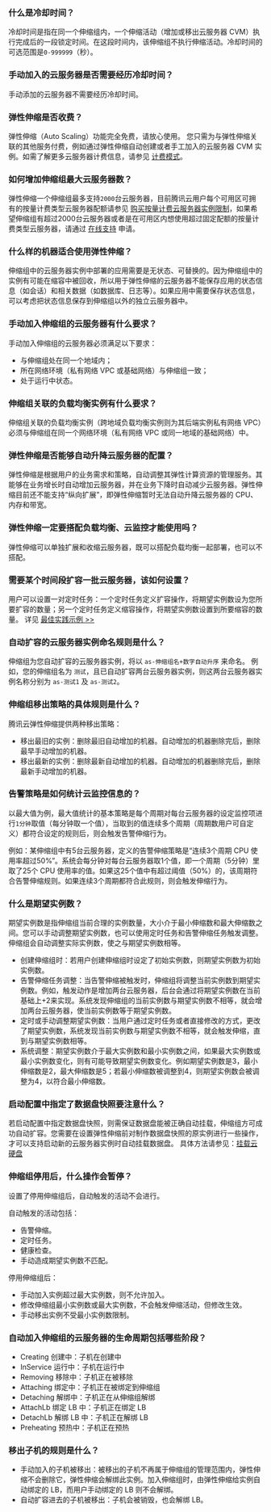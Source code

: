 [](id:Q1)
###  什么是冷却时间？
冷却时间是指在同一个伸缩组内，一个伸缩活动（增加或移出云服务器 CVM）执行完成后的一段锁定时间。在这段时间内，该伸缩组不执行伸缩活动。冷却时间的可选范围是`0-999999`（秒）。

[](id:Q2)
###  手动加入的云服务器是否需要经历冷却时间？
手动添加的云服务器不需要经历冷却时间。

[](id:Q3)
###  弹性伸缩是否收费？
弹性伸缩（Auto Scaling）功能完全免费，请放心使用。
您只需为与弹性伸缩关联的其他服务付费，例如通过弹性伸缩自动创建或者手工加入的云服务器 CVM 实例。如需了解更多云服务器计费信息，请参见 [计费模式](https://cloud.tencent.com/document/product/213/2180)。

[](id:Q4)
###  如何增加伸缩组最大云服务器数？
弹性伸缩一个伸缩组最多支持`2000`台云服务器，目前腾讯云用户每个可用区可拥有的按量计费类型云服务器配额请参见 [购买按量计费云服务器实例限制](https://cloud.tencent.com/document/product/213/2664#PayAsYouGoLimit)，如果希望伸缩组有超过2000台云服务器或者是在可用区内想使用超过固定配额的按量计费类型云服务器，请通过 [在线支持](https://cloud.tencent.com/online-service?from=connect-us) 申请。

[](id:Q5)
### 什么样的机器适合使用弹性伸缩？
伸缩组中的云服务器实例中部署的应用需要是无状态、可替换的。因为伸缩组中的实例有可能在缩容中被回收，所以用于弹性伸缩的云服务器不能保存应用的状态信息（如会话）和相关数据（如数据库、日志等）。如果应用中需要保存状态信息，可以考虑把状态信息保存到伸缩组以外的独立云服务器中。

[](id:Q6)
### 手动加入伸缩组的云服务器有什么要求？
手动加入伸缩组的云服务器必须满足以下要求：
- 与伸缩组处在同一个地域内；
- 所在网络环境（私有网络 VPC 或基础网络）与伸缩组一致；
- 处于运行中状态。

[](id:Q7)
### 伸缩组关联的负载均衡实例有什么要求？
伸缩组关联的负载均衡实例（跨地域负载均衡实例则为其后端实例私有网络 VPC）必须与伸缩组在同一个网络环境（私有网络 VPC 或同一地域的基础网络）中。

[](id:Q8)
### 弹性伸缩是否能够自动升降云服务器的配置？
弹性伸缩是根据用户的业务需求和策略，自动调整其弹性计算资源的管理服务。其能够在业务增长时自动增加云服务器，并在业务下降时自动减少云服务器。弹性伸缩目前还不能支持“纵向扩展”，即弹性伸缩暂时无法自动升降云服务器的 CPU、内存和带宽。

[](id:Q9)
### 弹性伸缩一定要搭配负载均衡、云监控才能使用吗？
弹性伸缩可以单独扩展和收缩云服务器，既可以搭配负载均衡一起部署，也可以不搭配。

[](id:Q10)
### 需要某个时间段扩容一批云服务器，该如何设置？
用户可以设置一对定时任务：一个定时任务定义扩容操作，将期望实例数设为您所要扩容的数量；另一个定时任务定义缩容操作，将期望实例数设置到所要缩容的数量。
详见 [最佳实践示例 >>](https://cloud.tencent.com/document/product/377/8617#.E6.AD.A5.E9.AA.A45.EF.BC.9A.E8.AE.BE.E7.BD.AE.E6.89.A9.E7.BC.A9.E5.AE.B9.E7.AD.96.E7.95.A5.EF.BC.88.E9.87.8D.E7.82.B9.EF.BC.89)

[](id:Q17)
### 自动扩容的云服务器实例命名规则是什么？
伸缩组为您自动扩容的云服务器实例，将以 `as-伸缩组名+数字自动升序` 来命名。
例如，您的伸缩组名为 `测试`，且已自动扩容两台云服务器实例，则这两台云服务器实例名称分别为 `as-测试1` 及 `as-测试2`。

[](id:Q11)
### 伸缩组移出策略的具体规则是什么？
腾讯云弹性伸缩提供两种移出策略：
- 移出最旧的实例：删除最旧自动增加的机器。自动增加的机器删除完后，删除最早手动增加的机器。
- 移出最新的实例：删除最新自动增加的机器。自动增加的机器删除完后，删除最新手动增加的机器。

[](id:Q12)
### 告警策略是如何统计云监控信息的？
以最大值为例，最大值统计的基本策略是每个周期对每台云服务器的设定监控项进行`1分钟`取值（每分钟取一个值），当取到的值连续多个周期（周期数用户可自定义）都符合设定的规则后，则会触发告警伸缩行为。

例如：某伸缩组中有5台云服务器，定义的告警伸缩策略是“连续3个周期 CPU 使用率超过50%”。系统会每分钟对每台云服务器取1个值，即一个周期（5分钟）里取了25个 CPU 使用率的值。如果这25个值中有超过阈值（50%）的，该周期符合告警伸缩规则。如果连续3个周期都符合此规则，则会触发伸缩行为。

[](id:Q13)
###  什么是期望实例数？
期望实例数是指伸缩组当前合理的实例数量，大小介于最小伸缩数和最大伸缩数之间。您可以手动调整期望实例数，也可以使用定时任务和告警伸缩任务触发调整。伸缩组会自动调整实际实例数，使之与期望实例数相等。
- 创建伸缩组时：若用户创建伸缩组时设定了初始实例数，则期望实例数为初始实例数。
- 告警伸缩任务调整：当告警伸缩被触发时，伸缩组将调整当前实例数到期望实例数。例如，触发动作是增加两台云服务器，后台会通过将期望实例数在当前基础上+2来实现。系统发现伸缩组的当前实例数与期望实例数不相等，就会增加两台云服务器，使当前实例数等于期望实例数。
- 定时或手动调整期望实例数：当用户通过定时任务或者直接修改的方式，更改了期望实例数，系统发现当前实例数与期望实例数不相等，就会触发伸缩，直到与期望实例数相等。
- 系统调整：期望实例数介于最大实例数和最小实例数之间，如果最大实例数或最小实例数变化，则有可能导致期望实例数变化。例如期望实例数是3，最小伸缩数是2，最大伸缩数是5；若最小伸缩数被调整到4，则期望实例数会被调整为4，以符合最小伸缩数。

### 启动配置中指定了数据盘快照要注意什么？
若启动配置中指定数据盘快照，则需保证数据盘能被正确自动挂载，伸缩组方可成功自动扩容。您需要在设置弹性伸缩前对制作数据盘快照的原实例进行一些操作，才可以支持启动新的云服务器实例时自动挂载数据盘。
具体方法请参见：[挂载云硬盘](https://cloud.tencent.com/document/product/362/5745#.E8.87.AA.E5.8A.A8.E6.8C.82.E8.BD.BD)

[](id:Q14)
###  伸缩组停用后，什么操作会暂停？
设置了停用伸缩组后，自动触发的活动不会进行。

自动触发的活动包括：
- 告警伸缩。
- 定时任务。
- 健康检查。
- 手动造成期望实例数不匹配。

停用伸缩组后：
- 手动加入实例超过最大实例数，则不允许加入。
- 修改伸缩组最小实例数或最大实例数，不会触发伸缩活动，但修改生效。
- 手动移出实例不受最小实例数限制。

[](id:Q15)
### 自动加入伸缩组的云服务器的生命周期包括哪些阶段？
- Creating 创建中：子机在创建中
- InService 运行中：子机在运行中
- Removing 移除中：子机正在被移除
- Attaching 绑定中：子机正在被绑定到伸缩组
- Detaching 解绑中：子机正在从伸缩组解绑
- AttachLb 绑定 LB 中：子机正在绑定 LB
- DetachLb 解绑 LB 中：子机正在解绑 LB
- Preheating 预热中：子机正在预热

[](id:Q16)
###  移出子机的规则是什么？
- 手动加入的子机被移出：被移出的子机不再属于伸缩组的管理范围内，弹性伸缩不会删除它，弹性伸缩会解绑此实例。加入伸缩组时，由弹性伸缩给实例自动绑定的 LB，而用户手动绑定的 LB 则不会解绑。
- 自动扩容进去的子机被移出：子机会被销毁，也会解绑 LB。


